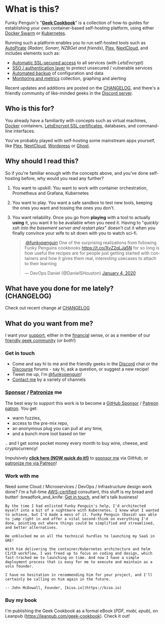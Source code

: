 # What is this?

Funky Penguin's "**[Geek Cookbook](https://geek-cookbook.funkypenguin.co.nz)**" is a collection of how-to guides for establishing your own container-based self-hosting platform, using either [Docker Swarm](https://geek-cookbook.funkypenguin.co.nz/ha-docker-swarm/design/) or [Kubernetes](https://geek-cookbook.funkypenguin.co.nz/kubernetes/start/). 

Running such a platform enables you to run self-hosted tools such as [AutoPirate](https://geek-cookbook.funkypenguin.co.nz/recipes/autopirate/) (*Radarr, Sonarr, NZBGet and friends*), [Plex](https://www.plex.tv/), [NextCloud](https://nextcloud.com/), and includes elements such as:

* [Automatic SSL-secured access](https://geek-cookbook.funkypenguin.co.nz/ha-docker-swarm/traefik/) to all services (*with LetsEncrypt*)
* [SSO / authentication layer](https://geek-cookbook.funkypenguin.co.nz/ha-docker-swarm/traefik-forward-auth/) to protect unsecured / vulnerable services
* [Automated backup](https://geek-cookbook.funkypenguin.co.nz/recipes/elkarbackup/) of configuration and data
* [Monitoring and metrics](https://geek-cookbook.funkypenguin.co.nz/recipes/swarmprom/) collection, graphing and alerting

Recent updates and additions are posted on the [CHANGELOG](https://geek-cookbook.funkypenguin.co.nz/CHANGELOG/), and there's a friendly community of like-minded geeks in the [Discord server](http://chat.funkypenguin.co.nz).

## Who is this for?

You already have a familiarity with concepts such as virtual machines, [Docker](https://www.docker.com/) containers, [LetsEncrypt SSL certificates](https://letsencrypt.org/), databases, and command-line interfaces.

You've probably played with self-hosting some mainstream apps yourself, like [Plex](https://www.plex.tv/), [NextCloud](https://nextcloud.com/), [Wordpress](https://wordpress.org/) or [Ghost](https://ghost.io/).

## Why should I read this?

So if you're familiar enough with the concepts above, and you've done self-hosting before, why would you read any further?

1. You want to upskill. You want to work with container orchestration, Prometheus and Grafana, Kubernetes
2. You want to play. You want a safe sandbox to test new tools, keeping the ones you want and tossing the ones you don't.
3. You want reliability. Once you go from __playing__ with a tool to actually __using__ it, you want it to be available when you need it. Having to "*quickly ssh into the basement server and restart plex*" doesn't cut it when you finally convince your wife to sit down with you to watch sci-fi.


    <blockquote class="twitter-tweet"><p lang="en" dir="ltr">.<a href="https://twitter.com/funkypenguin?ref_src=twsrc%5Etfw">@funkypenguin</a> One of the surprising realizations from following Funky Penguins cookbooks <a href="https://t.co/XvZ2qLJa5N">https://t.co/XvZ2qLJa5N</a> for so long is how useful the recipes are for people just getting started with containers and how it gives them real, interesting usecases to attach to their learning</p>&mdash; DevOps Daniel (@DanielSHouston) <a href="https://twitter.com/DanielSHouston/status/1213419203379773442?ref_src=twsrc%5Etfw">January 4, 2020</a></blockquote> <script async src="https://platform.twitter.com/widgets.js" charset="utf-8"></script>


## What have you done for me lately? (CHANGELOG)

Check out recent change at [CHANGELOG](https://geek-cookbook.funkypenguin.co.nz/CHANGELOG/)

## What do you want from me?

I want your [support](https://github.com/sponsors/funkypenguin), either in the [financial](https://github.com/sponsors/funkypenguin) sense, or as a member of our [friendly geek community](http://chat.funkypenguin.co.nz) (*or both!*)

### Get in touch 

* Come and say hi to me and the friendly geeks in the [Discord](http://chat.funkypenguin.co.nz) chat or the [Discourse](https://discourse.geek-kitchen.funkypenguin.co.nz/) forums - say hi, ask a question, or suggest a new recipe!
* Tweet me up, I'm [@funkypenguin](https://twitter.com/funkypenguin)! 
* [Contact me](https://www.funkypenguin.co.nz/contact/) by a variety of channels


### [Sponsor](https://github.com/sponsors/funkypenguin) / [Patronize](https://www.patreon.com/bePatron?u=6982506) me 

The best way to support this work is to become a [GitHub Sponsor](https://github.com/sponsors/funkypenguin) / [Patreon patron](https://www.patreon.com/bePatron?u=6982506). You get:

* warm fuzzies,
* access to the pre-mix repo,
* an anonymous plug you can pull at any time,
* and a bunch more loot based on tier

.. and I get some pocket money every month to buy wine, cheese, and cryptocurrency!  

Impulsively **[click here (NOW quick do it!)](https://github.com/sponsors/funkypenguin)** to [sponsor me](https://github.com/sponsors/funkypenguin) via GitHub, or [patronize me via Patreon](https://www.patreon.com/bePatron?u=6982506)!


### Work with me 

Need some Cloud / Microservices / DevOps / Infrastructure design work done? I'm a full-time [AWS-certified](https://www.certmetrics.com/amazon/public/badge.aspx?i=4&t=c&d=2019-02-22&ci=AWS00794574) consultant, this stuff is my bread and butter! :breadfork_and_knife: [Get in touch](https://www.funkypenguin.co.nz/contact/), and let's talk business!



    By the time I had enlisted Funky Penguin's help, I'd architected myself into a bit of a nightmare with Kubernetes. I knew what I wanted to achieve, but I'd made a mess of it. Funky Penguin (David) was able to jump right in and offer a vital second-think on everything I'd done, pointing out where things could be simplified and streamlined, and better alternatives. 

    He unblocked me on all the technical hurdles to launching my SaaS in GKE! 

    With him delivering the container/Kubernetes architecture and helm CI/CD workflow, I was freed up to focus on coding and design, which fast-tracked me to launching on time. And now I have a simple deployment process that is easy for me to execute and maintain as a solo founder. 

    I have no hesitation in recommending him for your project, and I'll certainly be calling on him again in the future.

    -- John McDowall, Founder, [kiso.io](https://kiso.io) 

### Buy my book 

I'm publishing the Geek Cookbook as a formal eBook (*PDF, mobi, epub*), on Leanpub (https://leanpub.com/geek-cookbook). Check it out!